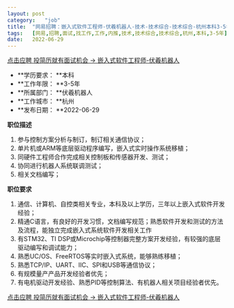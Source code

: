 ```yaml
---
layout:	post
category:	"job"
title:	"网易招聘：嵌入式软件工程师-伏羲机器人-技术-技术综合-技术综合-杭州本科3-5年"
tags:	[网易,招聘,面试,找工作,工作,内推,技术,技术综合,技术综合,杭州,本科,3-5年]
date:	2022-06-29
---
```


[点击应聘 投简历就有面试机会 -> 嵌入式软件工程师-伏羲机器人](http://mobile.bole.netease.com/bole/boleDetail?id=37664&employeeId=346f03c3cda5f04c&key=all)



- **学历要求： **本科
- **工作年限： **3-5年
- **所属部门： **伏羲机器人
- **工作城市： **杭州
- **发布日期： **2022-06-29



**职位描述**
1.	参与控制方案分析与制订，制订相关通信协议；
2.	单片机或ARM等底层驱动程序编写，嵌入式实时操作系统移植；
3.	同硬件工程师合作完成相关控制板和传感器开发、测试；
4.	协同进行机器人系统联调测试；
5.	相关文档编写；




**职位要求**
1.	通信、计算机、自控类相关专业，本科及以上学历，三年以上嵌入式软件开发经验；
2.	精通C语言，有良好的开发习惯，文档编写规范；熟悉软件开发和测试的方法及流程，能独立完成嵌入式系统软件开发相关工作
3.	有STM32、TI DSP或Microchip等控制器完整方案开发经验，有较强的底层驱动编写和调试能力；
4.	熟悉UC/OS、FreeRTOS等实时嵌入式系统，能够熟练移植；
5.	熟悉TCP/IP、UART、IIC、SPI和USB等通信协议；
6.	有规模量产产品开发经验者优先；
7.	有电机驱动开发经验、熟悉PID等控制算法、有机器人相关项目经验者优先。




[点击应聘 投简历就有面试机会 -> 嵌入式软件工程师-伏羲机器人](http://mobile.bole.netease.com/bole/boleDetail?id=37664&employeeId=346f03c3cda5f04c&key=all)